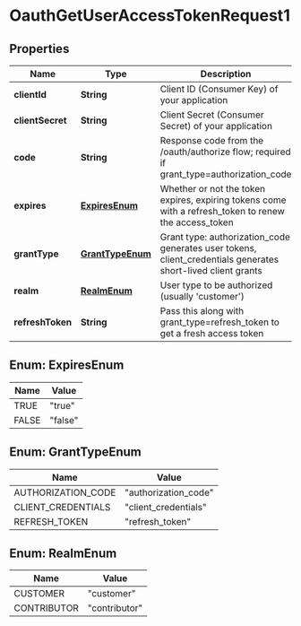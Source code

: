 

# OauthGetUserAccessTokenRequest1


## Properties

| Name | Type | Description | Notes |
|------------ | ------------- | ------------- | -------------|
|**clientId** | **String** | Client ID (Consumer Key) of your application |  |
|**clientSecret** | **String** | Client Secret (Consumer Secret) of your application |  [optional] |
|**code** | **String** | Response code from the /oauth/authorize flow; required if grant_type&#x3D;authorization_code |  [optional] |
|**expires** | [**ExpiresEnum**](#ExpiresEnum) | Whether or not the token expires, expiring tokens come with a refresh_token to renew the access_token |  [optional] |
|**grantType** | [**GrantTypeEnum**](#GrantTypeEnum) | Grant type: authorization_code generates user tokens, client_credentials generates short-lived client grants |  |
|**realm** | [**RealmEnum**](#RealmEnum) | User type to be authorized (usually &#39;customer&#39;) |  [optional] |
|**refreshToken** | **String** | Pass this along with grant_type&#x3D;refresh_token to get a fresh access token |  [optional] |



## Enum: ExpiresEnum

| Name | Value |
|---- | -----|
| TRUE | &quot;true&quot; |
| FALSE | &quot;false&quot; |



## Enum: GrantTypeEnum

| Name | Value |
|---- | -----|
| AUTHORIZATION_CODE | &quot;authorization_code&quot; |
| CLIENT_CREDENTIALS | &quot;client_credentials&quot; |
| REFRESH_TOKEN | &quot;refresh_token&quot; |



## Enum: RealmEnum

| Name | Value |
|---- | -----|
| CUSTOMER | &quot;customer&quot; |
| CONTRIBUTOR | &quot;contributor&quot; |



